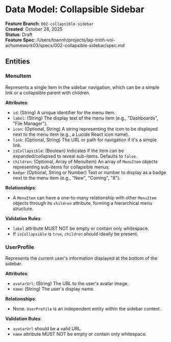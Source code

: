 # Data Model: Collapsible Sidebar

**Feature Branch**: `002-collapsible-sidebar`  
**Created**: October 28, 2025  
**Status**: Draft  
**Feature Spec**: /Users/toannh/projects/lap-trinh-voi-ai/homework03/specs/002-collapsible-sidebar/spec.md

## Entities

### MenuItem

Represents a single item in the sidebar navigation, which can be a simple link or a collapsible parent with children.

**Attributes**:

- `id`: (String) A unique identifier for the menu item.
- `label`: (String) The display text of the menu item (e.g., "Dashboards", "File Manager").
- `icon`: (Optional, String) A string representing the icon to be displayed next to the menu item (e.g., a Lucide React icon name).
- `link`: (Optional, String) The URL or path for navigation if it's a simple link.
- `isCollapsible`: (Boolean) Indicates if the item can be expanded/collapsed to reveal sub-items. Defaults to `false`.
- `children`: (Optional, Array of MenuItem) An array of `MenuItem` objects representing sub-items for collapsible menus.
- `badge`: (Optional, String or Number) Text or number to display as a badge next to the menu item (e.g., "New", "Coming", "8").

**Relationships**:

- A `MenuItem` can have a one-to-many relationship with other `MenuItem` objects through its `children` attribute, forming a hierarchical menu structure.

**Validation Rules**:

- `label` attribute MUST NOT be empty or contain only whitespace.
- If `isCollapsible` is `true`, `children` should ideally be present.

### UserProfile

Represents the current user's information displayed at the bottom of the sidebar.

**Attributes**:

- `avatarUrl`: (String) The URL to the user's avatar image.
- `name`: (String) The user's display name.

**Relationships**:

- None. `UserProfile` is an independent entity within the sidebar context.

**Validation Rules**:

- `avatarUrl` should be a valid URL.
- `name` attribute MUST NOT be empty or contain only whitespace.

